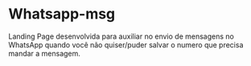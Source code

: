# Whatsapp-msg

Landing Page desenvolvida para auxiliar no envio de mensagens no WhatsApp quando você não quiser/puder salvar o numero que precisa mandar a mensagem.
